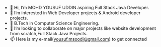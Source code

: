 - 👋 Hi, I’m MOHD YOUSUF UDDIN aspiring Full Stack Java Developer.
- 👀 I’m interested in Web Developer projects & Android developer projects.
- 🌱 B.Tech in Computer Science Engineering.
- 💞️ I’m looking to collaborate on major projects like website development from scratch,Full Stack Java Projects.
- 📫 Here is my e-mail(yousuf.msoodi@gmail.com) to get connected 

<!---
MOHD-YOUSUF-UDDIN/MOHD-YOUSUF-UDDIN is a ✨ special ✨ repository because its `README.md` (this file) appears on your GitHub profile.
You can click the Preview link to take a look at your changes.
--->

